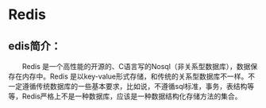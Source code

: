 # Redis
## edis简介：<br>
　　Redis 是一个高性能的开源的、C语言写的Nosql（非关系型数据库），数据保存在内存中。Redis 是以key-value形式存储，和传统的关系型数据库不一样。不一定遵循传统数据库的一些基本要求，比如说，不遵循sql标准，事务，表结构等等，Redis严格上不是一种数据库，应该是一种数据结构化存储方法的集合。
  
